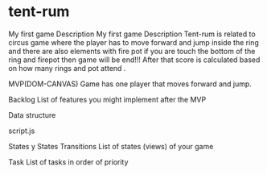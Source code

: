 # tent-rum
My first game 
Description
My first game Description Tent-rum is related to circus game where the player has to move forward and jump inside the ring and there are also elements with fire pot if you are touch the bottom of the ring and firepot then game will be end!!! After that score is calculated based on how many rings and pot attend .

MVP(DOM-CANVAS)
Game has one player that moves forward and jump.

Backlog
List of features you might implement after the MVP

Data structure

script.js


States y States Transitions
List of states (views) of your game

Task
List of tasks in order of priority
